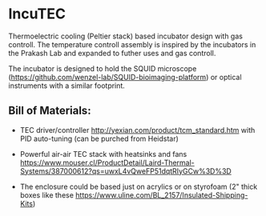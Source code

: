 # IncuTEC
Thermoelectric cooling (Peltier stack) based incubator design with gas controll. The temperature controll assembly is inspired by the incubators in the Prakash Lab and expanded to futher uses and gas controll.

The incubator is designed to hold the SQUID microscope (https://github.com/wenzel-lab/SQUID-bioimaging-platform) or optical instruments with a similar footprint. 

## Bill of Materials:
* TEC driver/controller http://yexian.com/product/tcm_standard.htm with PID auto-tuning (can be purched from Heidstar)
* Powerful air-air TEC stack with heatsinks and fans https://www.mouser.cl/ProductDetail/Laird-Thermal-Systems/387000612?qs=uwxL4vQweFP51dqtRIyGCw%3D%3D

* The enclosure could be based just on acrylics or on styrofoam (2" thick boxes like these https://www.uline.com/BL_2157/Insulated-Shipping-Kits)

